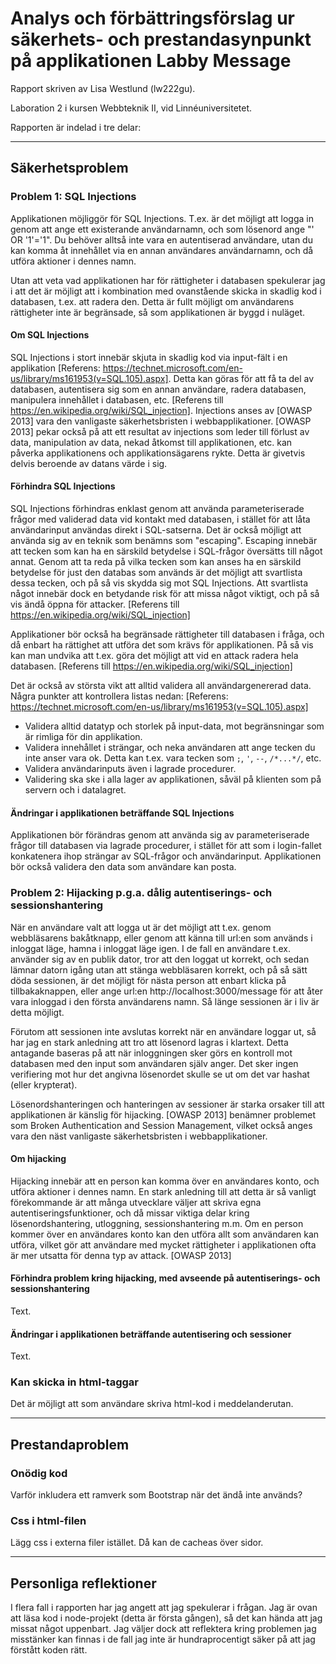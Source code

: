 # Analys och förbättringsförslag ur säkerhets- och prestandasynpunkt på applikationen Labby Message

Rapport skriven av Lisa Westlund (lw222gu).

Laboration 2 i kursen Webbteknik II, vid Linnéuniversitetet.

Rapporten är indelad i tre delar:

---
## Säkerhetsproblem

### Problem 1: SQL Injections
Applikationen möjliggör för SQL Injections. T.ex. är det möjligt att logga in genom att ange ett existerande användarnamn, och som lösenord ange "' OR '1'='1". Du behöver alltså inte vara en autentiserad användare, utan du kan komma åt innehållet via en annan användares användarnamn, och då utföra aktioner i dennes namn.

Utan att veta vad applikationen har för rättigheter i databasen spekulerar jag i att det är möjligt att i kombination med ovanstående skicka in skadlig kod i databasen, t.ex. att radera den. Detta är fullt möjligt om användarens rättigheter inte är begränsade, så som applikationen är byggd i nuläget.

#### Om SQL Injections
SQL Injections i stort innebär skjuta in skadlig kod via input-fält i en applikation [Referens: https://technet.microsoft.com/en-us/library/ms161953(v=SQL.105).aspx]. Detta kan göras för att få ta del av databasen, autentisera sig som en annan användare, radera databasen, manipulera innehållet i databasen, etc. [Referens till https://en.wikipedia.org/wiki/SQL_injection]. Injections anses av [OWASP 2013] vara den vanligaste säkerhetsbristen i webbapplikationer. [OWASP 2013] pekar också på att ett resultat av injections som leder till förlust av data, manipulation av data, nekad åtkomst till applikationen, etc. kan påverka applikationens och applikationsägarens rykte. Detta är givetvis delvis beroende av datans värde i sig.

#### Förhindra SQL Injections
SQL Injections förhindras enklast genom att använda parameteriserade frågor med validerad data vid kontakt med databasen, i stället för att låta användarinput användas direkt i SQL-satserna. Det är också möjligt att använda sig av en teknik som benämns som "escaping". Escaping innebär att tecken som kan ha en särskild betydelse i SQL-frågor översätts till något annat. Genom att ta reda på vilka tecken som kan anses ha en särskild betydelse för just den databas som används är det möjligt att svartlista dessa tecken, och på så vis skydda sig mot SQL Injections. Att svartlista något innebär dock en betydande risk för att missa något viktigt, och på så vis ändå öppna för attacker. [Referens till https://en.wikipedia.org/wiki/SQL_injection]

Applikationer bör också ha begränsade rättigheter till databasen i fråga, och då enbart ha rättighet att utföra det som krävs för applikationen. På så vis kan man undvika att t.ex. göra det möjligt att vid en attack radera hela databasen. [Referens till https://en.wikipedia.org/wiki/SQL_injection]

Det är också av största vikt att alltid validera all användargenererad data. Några punkter att kontrollera listas nedan:
[Referens: https://technet.microsoft.com/en-us/library/ms161953(v=SQL.105).aspx]
* Validera alltid datatyp och storlek på input-data, mot begränsningar som är rimliga för din applikation.
* Validera innehållet i strängar, och neka användaren att ange tecken du inte anser vara ok. Detta kan t.ex. vara tecken som `;`, `'`, `--`, `/*...*/`, etc.
* Validera användarinputs även i lagrade procedurer.
* Validering ska ske i alla lager av applikationen, såväl på klienten som på servern och i datalagret.


#### Ändringar i applikationen beträffande SQL Injections
Applikationen bör förändras genom att använda sig av parameteriserade frågor till databasen via lagrade procedurer, i stället för att som i login-fallet konkatenera ihop strängar av SQL-frågor och användarinput. Applikationen bör också validera den data som användare kan posta.


### Problem 2: Hijacking p.g.a. dålig autentiserings- och sessionshantering
När en användare valt att logga ut är det möjligt att t.ex. genom webbläsarens bakåtknapp, eller genom att känna till url:en som används i inloggat läge, hamna i inloggat läge igen. I de fall en användare t.ex. använder sig av en publik dator, tror att den loggat ut korrekt, och sedan lämnar datorn igång utan att stänga webbläsaren korrekt, och på så sätt döda sessionen, är det möjligt för nästa person att enbart klicka på tillbakaknappen, eller ange url:en http://localhost:3000/message för att åter vara inloggad i den första användarens namn. Så länge sessionen är i liv är detta möjligt.

Förutom att sessionen inte avslutas korrekt när en användare loggar ut, så har jag en stark anledning att tro att lösenord lagras i klartext. Detta antagande baseras på att när inloggningen sker görs en kontroll mot databasen med den input som användaren själv anger. Det sker ingen verifiering mot hur det angivna lösenordet skulle se ut om det var hashat (eller krypterat).

Lösenordshanteringen och hanteringen av sessioner är starka orsaker till att applikationen är känslig för hijacking. [OWASP 2013] benämner problemet som Broken Authentication and Session Management, vilket också anges vara den näst vanligaste säkerhetsbristen i webbapplikationer.

#### Om hijacking
Hijacking innebär att en person kan komma över en användares konto, och utföra aktioner i dennes namn. En stark anledning till att detta är så vanligt förekommande är att många utvecklare väljer att skriva egna autentiseringsfunktioner, och då missar viktiga delar kring lösenordshantering, utloggning, sessionshantering m.m. Om en person kommer över en användares konto kan den utföra allt som användaren kan utföra, vilket gör att användare med mycket rättigheter i applikationen ofta är mer utsatta för denna typ av attack. [OWASP 2013] 

#### Förhindra problem kring hijacking, med avseende på autentiserings- och sessionshantering
Text.

#### Ändringar i applikationen beträffande autentisering och sessioner
Text.





### Kan skicka in html-taggar
Det är möjligt att som användare skriva html-kod i meddelanderutan.

---

## Prestandaproblem
### Onödig kod
Varför inkludera ett ramverk som Bootstrap när det ändå inte används?

### Css i html-filen
Lägg css i externa filer istället. Då kan de cacheas över sidor.

---

## Personliga reflektioner
I flera fall i rapporten har jag angett att jag spekulerar i frågan. Jag är ovan att läsa kod i node-projekt (detta är första gången), så det kan hända att jag missat något uppenbart. Jag väljer dock att reflektera kring problemen jag misstänker kan finnas i de fall jag inte är hundraprocentigt säker på att jag förstått koden rätt.
